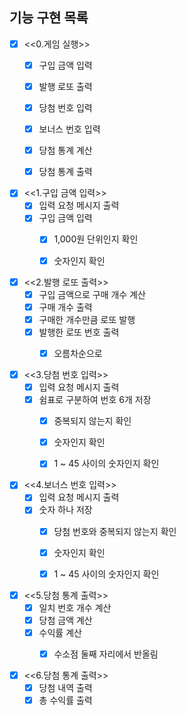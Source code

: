 ## 기능 구현 목록

- [x] <<0.게임 실행>>
    - [x] 구입 금액 입력
    - [x] 발행 로또 출력
    - [x] 당첨 번호 입력
    - [x] 보너스 번호 입력
    - [x] 당첨 통계 계산
    - [x] 당첨 통계 출력


- [x] <<1.구입 금액 입력>>
    - [x] 입력 요청 메시지 출력
    - [x] 구입 금액 입력
        - [x] 1,000원 단위인지 확인
        - [x] 숫자인지 확인


- [x] <<2.발행 로또 출력>>
    - [x] 구입 금액으로 구매 개수 계산
    - [x] 구매 개수 출력
    - [x] 구매한 개수만큼 로또 발행
    - [x] 발행한 로또 번호 출력
        - [x] 오름차순으로


- [x] <<3.당첨 번호 입력>>
    - [x] 입력 요청 메시지 출력
    - [x] 쉼표로 구분하여 번호 6개 저장
        - [x] 중복되지 않는지 확인
        - [x] 숫자인지 확인
        - [x] 1 ~ 45 사이의 숫자인지 확인


- [x] <<4.보너스 번호 입력>>
    - [x] 입력 요청 메시지 출력
    - [x] 숫자 하나 저장
        - [x] 당첨 번호와 중복되지 않는지 확인
        - [x] 숫자인지 확인
        - [x] 1 ~ 45 사이의 숫자인지 확인


- [x] <<5.당첨 통계 출력>>
    - [x] 일치 번호 개수 계산
    - [x] 당첨 금액 계산
    - [x] 수익률 계산
        - [x] 수소점 둘째 자리에서 반올림


- [x] <<6.당첨 통계 출력>>
    - [x] 당첨 내역 출력
    - [x] 총 수익률 출력
